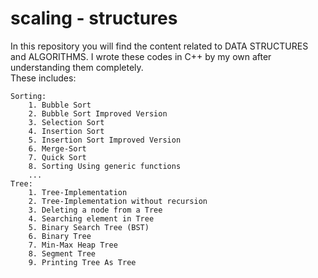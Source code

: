 # scaling - structures
In this repository you will find the content related to DATA STRUCTURES and ALGORITHMS. I wrote these codes in C++ by my own after understanding them completely.<br>
These includes:

```
Sorting:
    1. Bubble Sort
    2. Bubble Sort Improved Version
    3. Selection Sort
    4. Insertion Sort
    5. Insertion Sort Improved Version
    6. Merge-Sort
    7. Quick Sort
    8. Sorting Using generic functions
    ...
Tree:
    1. Tree-Implementation
    2. Tree-Implementation without recursion
    3. Deleting a node from a Tree
    4. Searching element in Tree
    5. Binary Search Tree (BST)
    6. Binary Tree
    7. Min-Max Heap Tree
    8. Segment Tree
    9. Printing Tree As Tree

```